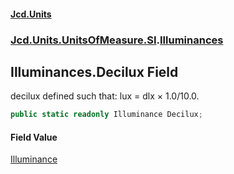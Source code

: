#### [Jcd.Units](index 'index')
### [Jcd.Units.UnitsOfMeasure.SI](Jcd.Units.UnitsOfMeasure.SI 'Jcd.Units.UnitsOfMeasure.SI').[Illuminances](Illuminances 'Jcd.Units.UnitsOfMeasure.SI.Illuminances')

## Illuminances.Decilux Field

decilux defined such that: lux = dlx × 1.0/10.0.

```csharp
public static readonly Illuminance Decilux;
```

#### Field Value
[Illuminance](Illuminance 'Jcd.Units.UnitTypes.Illuminance')